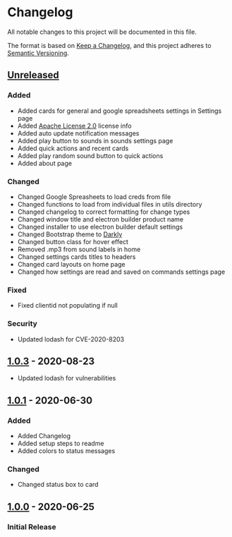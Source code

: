 # Changelog
All notable changes to this project will be documented in this file.

The format is based on [Keep a Changelog](https://keepachangelog.com/en/1.0.0/),
and this project adheres to [Semantic Versioning](https://semver.org/spec/v2.0.0.html).

## [Unreleased]
<!-- _No unreleased changes_ -->
### Added
- Added cards for general and google spreadsheets settings in Settings page
- Added [Apache License 2.0](https://choosealicense.com/licenses/apache-2.0/) license info
- Added auto update notification messages
- Added play button to sounds in sounds settings page
- Added quick actions and recent cards
- Added play random sound button to quick actions
- Added about page

### Changed
- Changed Google Spreasheets to load creds from file
- Changed functions to load from individual files in utils directory
- Changed changelog to correct formatting for change types 
- Changed window title and electron builder product name
- Changed installer to use electron builder default settings
- Changed Bootstrap theme to [Darkly](https://bootswatch.com/darkly/) 
- Changed button class for hover effect
- Removed .mp3 from sound labels in home
- Changed settings cards titles to headers
- Changed card layouts on home page
- Changed how settings are read and saved on commands settings page

### Fixed
- Fixed clientid not populating if null

### Security
- Updated lodash for CVE-2020-8203

## [1.0.3] - 2020-08-23
- Updated lodash for vulnerabilities

## [1.0.1] - 2020-06-30
### Added
- Added Changelog
- Added setup steps to readme
- Added colors to status messages

### Changed
- Changed status box to card 

## [1.0.0] - 2020-06-25
### Initial Release

[1.0.3]: https://github.com/VariXx/varibot-twitch-js/tree/v1.0.3
[1.0.1]: https://github.com/VariXx/varibot-twitch-js/tree/v1.0.1
[1.0.0]: https://github.com/VariXx/varibot-twitch-js/tree/v1.0.0
[Unreleased]: https://github.com/VariXx/varibot-twitch-js/compare/master...develop
